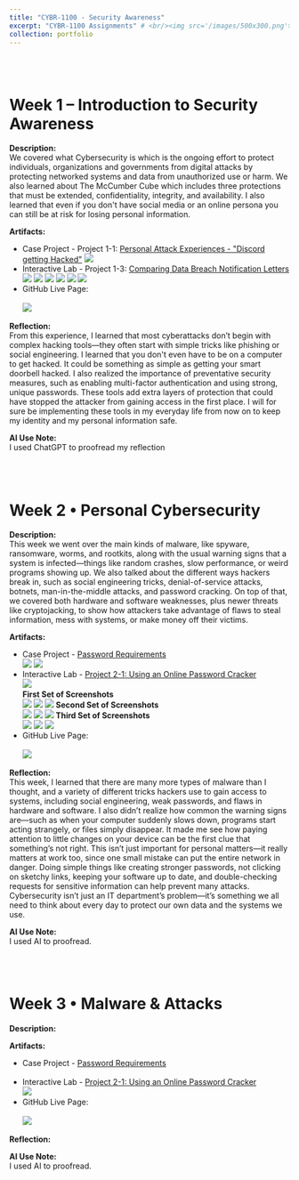 ```yaml
---
title: "CYBR-1100 - Security Awareness"
excerpt: "CYBR-1100 Assignments" # <br/><img src='/images/500x300.png'>
collection: portfolio
---
```


<a id="week_1"></a><br><br>
# Week 1 – Introduction to Security Awareness
 
**Description:**  
We covered what Cybersecurity is which is the ongoing effort to protect individuals, organizations and governments from digital attacks by protecting networked systems and data from unauthorized use or harm. We also learned about The McCumber Cube which includes three protections that must be extended, confidentiality, integrity, and availability. I also learned that even if you don't have social media or an online persona you can still be at risk for losing personal information.
 
**Artifacts:**  
- Case Project - Project 1-1: <a href="https://tinybumblee.github.io/AmberR.github.io/files/Week-1-Case-Project.pdf">Personal Attack Experiences - "Discord getting Hacked"</a>
  <img src='https://github.com/TinyBumblee/AmberR.github.io/raw/main/images/Week-1-Case-Project.png'>
- Interactive Lab - Project 1-3: <a href="https://tinybumblee.github.io/AmberR.github.io/files/Week-1-Interactive-Lab.pdf">Comparing Data Breach Notification Letters</a>
  <img src='https://github.com/TinyBumblee/AmberR.github.io/raw/main/images/Week-1-Interactive-Lab1.png'>
  <img src='https://github.com/TinyBumblee/AmberR.github.io/raw/main/images/Week-1-Interactive-Lab2.png'>
  <img src='https://github.com/TinyBumblee/AmberR.github.io/raw/main/images/Week-1-Interactive-Lab3.png'>
  <img src='https://github.com/TinyBumblee/AmberR.github.io/raw/main/images/Week-1-Interactive-Lab4.png'>
  <img src='https://github.com/TinyBumblee/AmberR.github.io/raw/main/images/Week-1-Interactive-Lab5.png'>
  <img src='https://github.com/TinyBumblee/AmberR.github.io/raw/main/images/Week-1-Interactive-Lab6.png'>
- GitHub Live Page: <br><br> <img src='https://github.com/TinyBumblee/AmberR.github.io/raw/main/images/github-live-page.png'>
  
 
**Reflection:**  
From this experience, I learned that most cyberattacks don’t begin with complex hacking tools—they often start with simple tricks like phishing or social engineering. I learned that you don't even have to be on a computer to get hacked. It could be something as simple as getting your smart doorbell hacked. I also realized the importance of preventative security measures, such as enabling multi-factor authentication and using strong, unique passwords. These tools add extra layers of protection that could have stopped the attacker from gaining access in the first place. I will for sure be implementing these tools in my everyday life from now on to keep my identity and my personal information safe.
 
**AI Use Note:**  
I used ChatGPT to proofread my reflection


<a id="week_2"></a><br><br>
# Week 2 • Personal Cybersecurity
 
**Description:**<br>
This week we went over the main kinds of malware, like spyware, ransomware, worms, and rootkits, along with the usual warning signs that a system is infected—things like random crashes, slow performance, or weird programs showing up. We also talked about the different ways hackers break in, such as social engineering tricks, denial-of-service attacks, botnets, man-in-the-middle attacks, and password cracking. On top of that, we covered both hardware and software weaknesses, plus newer threats like cryptojacking, to show how attackers take advantage of flaws to steal information, mess with systems, or make money off their victims.

**Artifacts:**<br>
- Case Project - <a href="https://tinybumblee.github.io/AmberR.github.io/files/Week-2-Case-Project.pdf">Password Requirements</a><br>
  <img src='https://github.com/TinyBumblee/AmberR.github.io/raw/main/images/Week-2-Case-Project.png'>
  <img src='https://github.com/TinyBumblee/AmberR.github.io/raw/main/images/Week-2-Case-Project2.png'>
- Interactive Lab - <a href="https://tinybumblee.github.io/AmberR.github.io/files/Week-2-Interactive-Lab.pdf">Project 2-1: Using an Online Password Cracker</a><br>
    <img src='https://github.com/TinyBumblee/AmberR.github.io/raw/main/images/Week-2-Interactive-Lab.png'><br>
    **First Set of Screenshots**<br>
    <img src='https://github.com/TinyBumblee/AmberR.github.io/raw/main/images/Week-2-Interactive-Lab1.png'>
    <img src='https://github.com/TinyBumblee/AmberR.github.io/raw/main/images/Week-2-Interactive-Lab2.png'>
    <img src='https://github.com/TinyBumblee/AmberR.github.io/raw/main/images/Week-2-Interactive-Lab3.png'>
    **Second Set of Screenshots**<br>
    <img src='https://github.com/TinyBumblee/AmberR.github.io/raw/main/images/Week-2-Interactive-Lab4.png'>
    <img src='https://github.com/TinyBumblee/AmberR.github.io/raw/main/images/Week-2-Interactive-Lab5.png'>
    <img src='https://github.com/TinyBumblee/AmberR.github.io/raw/main/images/Week-2-Interactive-Lab6.png'>
    **Third Set of Screenshots**<br>
    <img src='https://github.com/TinyBumblee/AmberR.github.io/raw/main/images/Week-2-Interactive-Lab7.png'>
    <img src='https://github.com/TinyBumblee/AmberR.github.io/raw/main/images/Week-2-Interactive-Lab8.png'>
    <img src='https://github.com/TinyBumblee/AmberR.github.io/raw/main/images/Week-2-Interactive-Lab9.png'>
- GitHub Live Page: <br><br> <img src='https://github.com/TinyBumblee/AmberR.github.io/raw/main/images/github-live-page.png'>


**Reflection:**<br>
This week, I learned that there are many more types of malware than I thought, and a variety of different tricks hackers use to gain access to systems, including social engineering, weak passwords, and flaws in hardware and software. I also didn’t realize how common the warning signs are—such as when your computer suddenly slows down, programs start acting strangely, or files simply disappear. It made me see how paying attention to little changes on your device can be the first clue that something’s not right.
This isn’t just important for personal matters—it really matters at work too, since one small mistake can put the entire network in danger. Doing simple things like creating stronger passwords, not clicking on sketchy links, keeping your software up to date, and double-checking requests for sensitive information can help prevent many attacks. Cybersecurity isn’t just an IT department’s problem—it’s something we all need to think about every day to protect our own data and the systems we use.


**AI Use Note:**<br>
I used AI to proofread.

<a id="week_3"></a><br><br>
# Week 3 • Malware & Attacks

**Description:**<br>

**Artifacts:**<br>
- Case Project - <a href="">Password Requirements</a><br>
  <img src=''>
  <img src=''>
- Interactive Lab - <a href="">Project 2-1: Using an Online Password Cracker</a><br>
    <img src='https://github.com/TinyBumblee/AmberR.github.io/raw/main/images/Week-2-Interactive-Lab.png'><br>
- GitHub Live Page: <br><br> <img src='https://github.com/TinyBumblee/AmberR.github.io/raw/main/images/github-live-page.png'>


**Reflection:**<br>



**AI Use Note:**<br>
I used AI to proofread.
